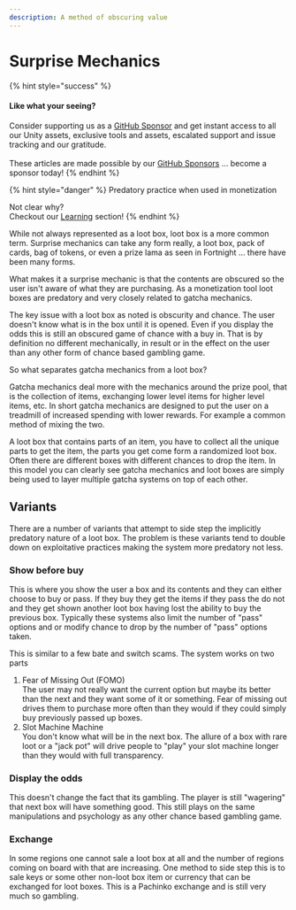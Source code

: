 ```yaml
---
description: A method of obscuring value
---
```


# Surprise Mechanics

{% hint style="success" %}
#### Like what your seeing?

Consider supporting us as a [GitHub Sponsor](../../../become-a-sponsor.md) and get instant access to all our Unity assets, exclusive tools and assets, escalated support and issue tracking and our gratitude.\
\
These articles are made possible by our [GitHub Sponsors](https://github.com/sponsors/heathen-engineering) ... become a sponsor today!
{% endhint %}

{% hint style="danger" %}
Predatory practice when used in monetization



Not clear why?\
Checkout our [Learning](../../learning.md) section!
{% endhint %}

While not always represented as a loot box, loot box is a more common term. Surprise mechanics can take any form really, a loot box, pack of cards, bag of tokens, or even a prize lama as seen in Fortnight ... there have been many forms.

What makes it a surprise mechanic is that the contents are obscured so the user isn't aware of what they are purchasing. As a monetization tool loot boxes are predatory and very closely related to gatcha mechanics.&#x20;

The key issue with a loot box as noted is obscurity and chance. The user doesn't know what is in the box until it is opened. Even if you display the odds this is still an obscured game of chance with a buy in. That is by definition no different mechanically, in result or in the effect on the user than any other form of chance based gambling game.

So what separates gatcha mechanics from a loot box?

Gatcha mechanics deal more with the mechanics around the prize pool, that is the  collection of items, exchanging lower level items for higher level items, etc. In short gatcha mechanics are designed to put the user on a treadmill of increased spending with lower rewards. For example a common method of mixing the two.

A loot box that contains parts of an item, you have to collect all the unique parts to get the item, the parts you get come form a randomized loot box. Often there are different boxes with different chances to drop the item. In this model you can clearly see gatcha mechanics and loot boxes are simply being used to layer multiple gatcha systems on top of each other.

## Variants

There are a number of variants that attempt to side step the implicitly predatory nature of a loot box. The problem is these variants tend to double down on exploitative practices making the system more predatory not less.

### Show before buy

This is where you show the user a box and its contents and they can either choose to buy or pass. If they buy they get the items if they pass the do not and they get shown another loot box having lost the ability to buy the previous box. Typically these systems also limit the number of "pass" options and or modify chance to drop by the number of "pass" options taken.

This is similar to a few bate and switch scams. The system works on two parts

1. Fear of Missing Out (FOMO)\
   The user may not really want the current option but maybe its better than the next and they want some of it or something. Fear of missing out drives them to purchase more often than they would if they could simply buy previously passed up boxes.
2. Slot Machine Machine\
   You don't know what will be in the next box. The allure of a box with rare loot or a "jack pot" will drive people to "play" your slot machine longer than they would with full transparency.

### Display the odds

This doesn't change the fact that its gambling. The player is still "wagering" that next box will have something good. This still plays on the same manipulations and psychology as any other chance based gambling game.

### Exchange

In some regions one cannot sale a loot box at all and the number of regions coming on board with that are increasing. One method to side step this is to sale keys or some other non-loot box item or currency that can be exchanged for loot boxes. This is a Pachinko exchange and is still very much so gambling.
